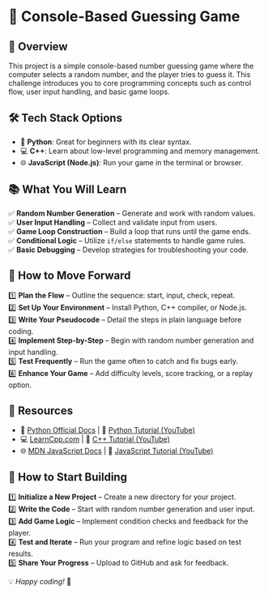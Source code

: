 # 🎯 Console-Based Guessing Game  

## 📝 Overview  
This project is a simple console-based number guessing game where the computer selects a random number, and the player tries to guess it. This challenge introduces you to core programming concepts such as control flow, user input handling, and basic game loops.  

## 🛠 Tech Stack Options  
- 🐍 **Python**: Great for beginners with its clear syntax.  
- 💻 **C++**: Learn about low-level programming and memory management.  
- 🌐 **JavaScript (Node.js)**: Run your game in the terminal or browser.  

## 📚 What You Will Learn  
✅ **Random Number Generation** – Generate and work with random values.  
✅ **User Input Handling** – Collect and validate input from users.  
✅ **Game Loop Construction** – Build a loop that runs until the game ends.  
✅ **Conditional Logic** – Utilize `if/else` statements to handle game rules.  
✅ **Basic Debugging** – Develop strategies for troubleshooting your code.  

## 🚀 How to Move Forward  
1️⃣ **Plan the Flow** – Outline the sequence: start, input, check, repeat.  
2️⃣ **Set Up Your Environment** – Install Python, C++ compiler, or Node.js.  
3️⃣ **Write Your Pseudocode** – Detail the steps in plain language before coding.  
4️⃣ **Implement Step-by-Step** – Begin with random number generation and input handling.  
5️⃣ **Test Frequently** – Run the game often to catch and fix bugs early.  
6️⃣ **Enhance Your Game** – Add difficulty levels, score tracking, or a replay option.  

## 📖 Resources  
- 🐍 [Python Official Docs](https://docs.python.org/3/) | 🎥 [Python Tutorial (YouTube)](https://www.youtube.com/watch?v=rfscVS0vtbw)  
- 💻 [LearnCpp.com](https://www.learncpp.com/) | 🎥 [C++ Tutorial (YouTube)](https://www.youtube.com/watch?v=vLnPwxZdW4Y)  
- 🌐 [MDN JavaScript Docs](https://developer.mozilla.org/en-US/docs/Web/JavaScript) | 🎥 [JavaScript Tutorial (YouTube)](https://www.youtube.com/watch?v=PkZNo7MFNFg)  

## 🏁 How to Start Building  
1️⃣ **Initialize a New Project** – Create a new directory for your project.  
2️⃣ **Write the Code** – Start with random number generation and user input.  
3️⃣ **Add Game Logic** – Implement condition checks and feedback for the player.  
4️⃣ **Test and Iterate** – Run your program and refine logic based on test results.  
5️⃣ **Share Your Progress** – Upload to GitHub and ask for feedback.  

💡 *Happy coding!* 🚀  
